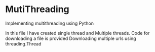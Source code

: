 # MutiThreading
Implementing multithreading using Python

In this file I have created single thread and Multiple threads. 
Code for downloading a file is provided
Downloading  multiple urls using threading.Thread
